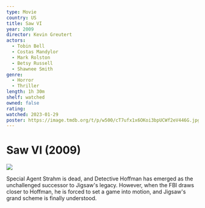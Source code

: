 ```yaml
---
type: Movie
country: US
title: Saw VI
year: 2009
director: Kevin Greutert
actors:
  - Tobin Bell
  - Costas Mandylor
  - Mark Rolston
  - Betsy Russell
  - Shawnee Smith
genre:
  - Horror
  - Thriller
length: 1h 30m
shelf: watched
owned: false
rating:
watched: 2023-01-29
poster: https://image.tmdb.org/t/p/w500/cT7ufx1x6OKoi3bpUCWf2eV446G.jpg
---
```


# Saw VI (2009)

![](https://image.tmdb.org/t/p/w500/cT7ufx1x6OKoi3bpUCWf2eV446G.jpg)

Special Agent Strahm is dead, and Detective Hoffman has emerged as the unchallenged successor to Jigsaw's legacy. However, when the FBI draws closer to Hoffman, he is forced to set a game into motion, and Jigsaw's grand scheme is finally understood.